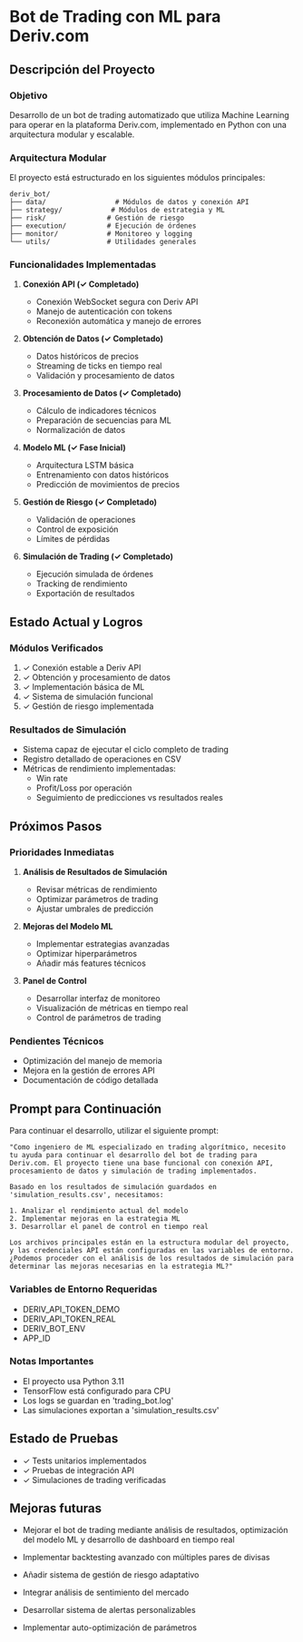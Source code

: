 # Bot de Trading con ML para Deriv.com

## Descripción del Proyecto

### Objetivo
Desarrollo de un bot de trading automatizado que utiliza Machine Learning para operar en la plataforma Deriv.com, implementado en Python con una arquitectura modular y escalable.

### Arquitectura Modular
El proyecto está estructurado en los siguientes módulos principales:

```
deriv_bot/
├── data/                 # Módulos de datos y conexión API
├── strategy/            # Módulos de estrategia y ML
├── risk/               # Gestión de riesgo
├── execution/          # Ejecución de órdenes
├── monitor/            # Monitoreo y logging
└── utils/              # Utilidades generales
```

### Funcionalidades Implementadas

1. **Conexión API (✓ Completado)**
   - Conexión WebSocket segura con Deriv API
   - Manejo de autenticación con tokens
   - Reconexión automática y manejo de errores

2. **Obtención de Datos (✓ Completado)**
   - Datos históricos de precios
   - Streaming de ticks en tiempo real
   - Validación y procesamiento de datos

3. **Procesamiento de Datos (✓ Completado)**
   - Cálculo de indicadores técnicos
   - Preparación de secuencias para ML
   - Normalización de datos

4. **Modelo ML (✓ Fase Inicial)**
   - Arquitectura LSTM básica
   - Entrenamiento con datos históricos
   - Predicción de movimientos de precios

5. **Gestión de Riesgo (✓ Completado)**
   - Validación de operaciones
   - Control de exposición
   - Límites de pérdidas

6. **Simulación de Trading (✓ Completado)**
   - Ejecución simulada de órdenes
   - Tracking de rendimiento
   - Exportación de resultados

## Estado Actual y Logros

### Módulos Verificados
1. ✓ Conexión estable a Deriv API
2. ✓ Obtención y procesamiento de datos
3. ✓ Implementación básica de ML
4. ✓ Sistema de simulación funcional
5. ✓ Gestión de riesgo implementada

### Resultados de Simulación
- Sistema capaz de ejecutar el ciclo completo de trading
- Registro detallado de operaciones en CSV
- Métricas de rendimiento implementadas:
  - Win rate
  - Profit/Loss por operación
  - Seguimiento de predicciones vs resultados reales

## Próximos Pasos

### Prioridades Inmediatas
1. **Análisis de Resultados de Simulación**
   - Revisar métricas de rendimiento
   - Optimizar parámetros de trading
   - Ajustar umbrales de predicción

2. **Mejoras del Modelo ML**
   - Implementar estrategias avanzadas
   - Optimizar hiperparámetros
   - Añadir más features técnicos

3. **Panel de Control**
   - Desarrollar interfaz de monitoreo
   - Visualización de métricas en tiempo real
   - Control de parámetros de trading

### Pendientes Técnicos
- Optimización del manejo de memoria
- Mejora en la gestión de errores API
- Documentación de código detallada

## Prompt para Continuación

Para continuar el desarrollo, utilizar el siguiente prompt:

```
"Como ingeniero de ML especializado en trading algorítmico, necesito tu ayuda para continuar el desarrollo del bot de trading para Deriv.com. El proyecto tiene una base funcional con conexión API, procesamiento de datos y simulación de trading implementados.

Basado en los resultados de simulación guardados en 'simulation_results.csv', necesitamos:

1. Analizar el rendimiento actual del modelo
2. Implementar mejoras en la estrategia ML
3. Desarrollar el panel de control en tiempo real

Los archivos principales están en la estructura modular del proyecto, y las credenciales API están configuradas en las variables de entorno. ¿Podemos proceder con el análisis de los resultados de simulación para determinar las mejoras necesarias en la estrategia ML?"
```

### Variables de Entorno Requeridas
- DERIV_API_TOKEN_DEMO
- DERIV_API_TOKEN_REAL
- DERIV_BOT_ENV
- APP_ID

### Notas Importantes
- El proyecto usa Python 3.11
- TensorFlow está configurado para CPU
- Los logs se guardan en 'trading_bot.log'
- Las simulaciones exportan a 'simulation_results.csv'

## Estado de Pruebas
- ✓ Tests unitarios implementados
- ✓ Pruebas de integración API
- ✓ Simulaciones de trading verificadas

## Mejoras futuras
- Mejorar el bot de trading mediante análisis de resultados, optimización del modelo ML y desarrollo de dashboard en tiempo real

- Implementar backtesting avanzado con múltiples pares de divisas

- Añadir sistema de gestión de riesgo adaptativo

- Integrar análisis de sentimiento del mercado

- Desarrollar sistema de alertas personalizables

- Implementar auto-optimización de parámetros
